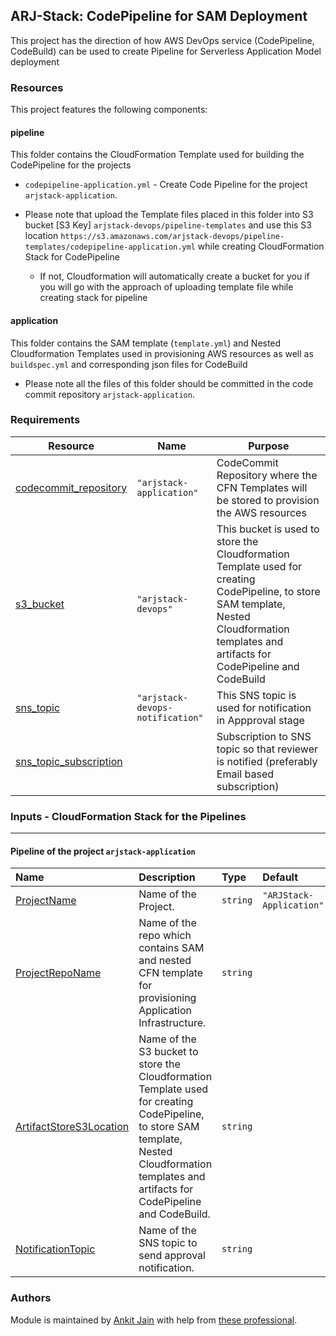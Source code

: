 ## ARJ-Stack: CodePipeline for SAM Deployment

This project has the direction of how AWS DevOps service (CodePipeline, CodeBuild) can be used to create Pipeline for Serverless Application Model deployment

### Resources
This project features the following components:

#### pipeline

This folder contains the CloudFormation Template used for building the CodePipeline for the projects
- `codepipeline-application.yml` - Create Code Pipeline for the project `arjstack-application`.

- Please note that upload the Template files placed in this folder into S3 bucket [S3 Key] `arjstack-devops/pipeline-templates` and use this S3 location `https://s3.amazonaws.com/arjstack-devops/pipeline-templates/codepipeline-application.yml` while creating CloudFormation Stack for CodePipeline 
  - If not, Cloudformation will automatically create a bucket for you if you will go with the approach of uploading template file while creating stack for pipeline

#### application

This folder contains the SAM template (`template.yml`) and Nested Cloudformation Templates used in provisioning AWS resources as well as `buildspec.yml` and corresponding json files for CodeBuild 

- Please note all the files of this folder should be committed in the code commit repository `arjstack-application`.

### Requirements

| Resource | Name | Purpose |
|------|---------|---------|
| <a name="codecommit_repository"></a> [codecommit_repository](#requirement\_codecommit\_repository) | `"arjstack-application"` | CodeCommit Repository where the CFN Templates will be stored to provision the AWS resources |
| <a name="s3_bucket"></a> [s3_bucket](#requirement\_s3\_bucket) | `"arjstack-devops"` | This bucket is used to store the Cloudformation Template used for creating CodePipeline, to store SAM template, Nested Cloudformation templates and artifacts for CodePipeline and CodeBuild |
| <a name="sns_topic"></a> [sns_topic](#requirement\_sns\_topic) | `"arjstack-devops-notification"` | This SNS topic is used for notification in Appproval stage |
| <a name="sns_topic_subscription"></a> [sns_topic_subscription](#requirement\_sns\_topic\_subscription) |  | Subscription to SNS topic so that reviewer is notified (preferably Email based subscription) |

### Inputs - CloudFormation Stack for the Pipelines
---

#### Pipeline of the project `arjstack-application`

| Name | Description | Type | Default | Required | Example|
|:------|:------|:------|:------|:------:|:------|
| <a name="ProjectName"></a> [ProjectName](#input\_ProjectName) | Name of the Project. | `string` | `"ARJStack-Application"` | no |  |
| <a name="ProjectRepoName"></a> [ProjectRepoName](#input\_ProjectRepoName) | Name of the repo which contains SAM and nested CFN template for provisioning Application Infrastructure. | `string` |  | yes | `"arjstack-application"` |
| <a name="ArtifactStoreS3Location"></a> [ArtifactStoreS3Location](#input\_ArtifactStoreS3Location) | Name of the S3 bucket to store the Cloudformation Template used for creating CodePipeline, to store SAM template, Nested Cloudformation templates and artifacts for CodePipeline and CodeBuild. | `string` |  | yes | `"arjstack-devops"` |
| <a name="NotificationTopic"></a> [NotificationTopic](#input\_NotificationTopic) | Name of the SNS topic to send approval notification. | `string` |  | yes | `"arjstack-devops-notification"` |


### Authors

Module is maintained by [Ankit Jain](https://github.com/ankit-jn) with help from [these professional](https://github.com/ankit-jn/codepipeline-serverless-application-model/graphs/contributors).
